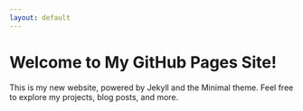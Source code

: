 ```yaml
---
layout: default
---
```


# Welcome to My GitHub Pages Site!

This is my new website, powered by Jekyll and the Minimal theme.
Feel free to explore my projects, blog posts, and more.

